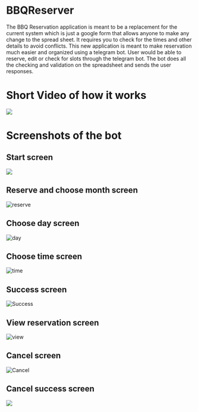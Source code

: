 # BBQReserver

The BBQ Reservation application is meant to be a replacement for the current system which is just a google form that allows anyone to make any change to the spread sheet. It requires you to check for the times and other details to avoid conflicts. This new application is meant to make reservation much easier and organized using a telegram bot. User would be able to reserve, edit or check for slots through the telegram bot. The bot does all the checking and validation on the spreadsheet and sends the user responses.

# Short Video of how it works
[![](https://www.luceysgoodfood.com/wp-content/uploads/2016/10/bbq_meats.jpg)](https://youtu.be/pFCV882fQuU)

# Screenshots of the bot

## Start screen
![](https://github.com/gbrigens/BBQReserver/blob/master/screenshot/start.PNG)

## Reserve and choose month screen
![reserve](https://github.com/gbrigens/BBQReserver/blob/master/screenshot/reserve.PNG)

## Choose day screen
![day](https://github.com/gbrigens/BBQReserver/blob/master/screenshot/day.PNG)

## Choose time screen
![time](https://github.com/gbrigens/BBQReserver/blob/master/screenshot/time.PNG)

## Success screen
![Success](https://github.com/gbrigens/BBQReserver/blob/master/screenshot/success.PNG)


## View reservation screen
![view](https://github.com/gbrigens/BBQReserver/blob/master/screenshot/view.PNG)

## Cancel screen
![Cancel](https://github.com/gbrigens/BBQReserver/blob/master/screenshot/cancel.PNG)

## Cancel success screen
![](https://github.com/gbrigens/BBQReserver/blob/master/screenshot/cancel-success.PNG)


